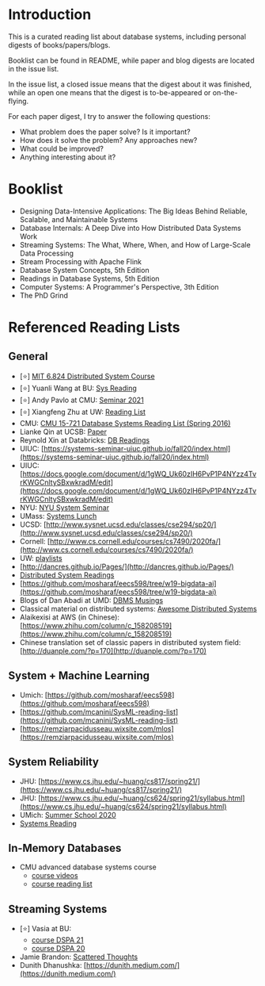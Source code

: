 # Introduction
This is a curated reading list about database systems, including personal digests of books/papers/blogs.

Booklist can be found in README, while paper and blog digests are located in the issue list. 

In the issue list, a closed issue means that the digest about it was finished, while an open one means that the digest is to-be-appeared or on-the-flying. 

For each paper digest, I try to answer the following questions: 
- What problem does the paper solve? Is it important? 
- How does it solve the problem? Any approaches new?
- What could be improved? 
- Anything interesting about it?


# Booklist
- Designing Data-Intensive Applications: The Big Ideas Behind Reliable, Scalable, and Maintainable Systems
- Database Internals: A Deep Dive into How Distributed Data Systems Work
- Streaming Systems: The What, Where, When, and How of Large-Scale Data Processing
- Stream Processing with Apache Flink
- Database System Concepts, 5th Edition
- Readings in Database Systems, 5th Edition
- Computer Systems: A Programmer's Perspective, 3th Edition
- The PhD Grind

<!-- You may also find [Other Books](https://github.com/Sunt-ing/database-system-readings/blob/main/Other%20Books.md).
 -->

# Referenced Reading Lists
## General 
- [:star:] [MIT 6.824 Distributed System Course](https://pdos.csail.mit.edu/6.824/schedule.html)
- [:star:] Yuanli Wang at BU: [Sys Reading](https://github.com/pentium3/sys_reading/issues)
- [:star:] Andy Pavlo at CMU: [Seminar 2021](https://db.cs.cmu.edu/seminar2021/)
- [:star:] Xiangfeng Zhu at UW: [Reading List](https://xzhu0027.gitbook.io/blog/reading-list)
- CMU: [CMU 15-721 Database Systems Reading List (Spring 2016)](https://15721.courses.cs.cmu.edu/spring2016/schedule.html)
- Lianke Qin at UCSB: [Paper](https://github.com/brucechin/paper)
- Reynold Xin at Databricks: [DB Readings](https://github.com/rxin/db-readings)
- UIUC: [https://systems-seminar-uiuc.github.io/fall20/index.html](https://systems-seminar-uiuc.github.io/fall20/index.html)
- UIUC: [https://docs.google.com/document/d/1gWQ_Uk60zIH6PvP1P4NYzz4TvrKWGCnltySBxwkradM/edit](https://docs.google.com/document/d/1gWQ_Uk60zIH6PvP1P4NYzz4TvrKWGCnltySBxwkradM/edit)
- NYU: [NYU System Seminar](https://github.com/fruffy/nyu-systems-seminar)
- UMass: [Systems Lunch](https://systems-lunch.org/)
- UCSD: [http://www.sysnet.ucsd.edu/classes/cse294/sp20/](http://www.sysnet.ucsd.edu/classes/cse294/sp20/)
- Cornell: [http://www.cs.cornell.edu/courses/cs7490/2020fa/](http://www.cs.cornell.edu/courses/cs7490/2020fa/)
- UW: [playlists](https://www.youtube.com/c/uwcse/playlists)
- [http://dancres.github.io/Pages/](http://dancres.github.io/Pages/)
- [Distributed System Readings](https://github.com/feilengcui008/distributed_system_readings)
- [https://github.com/mosharaf/eecs598/tree/w19-bigdata-ai](https://github.com/mosharaf/eecs598/tree/w19-bigdata-ai)
- Blogs of Dan Abadi at UMD: [DBMS Musings](http://dbmsmusings.blogspot.com/)
- Classical material on distributed systems: [Awesome Distributed Systems](https://github.com/theanalyst/awesome-distributed-systems)
- Alaikexisi at AWS (in Chinese): [https://www.zhihu.com/column/c_158208519](https://www.zhihu.com/column/c_158208519)
- Chinese translation set of classic papers in distributed system field: [http://duanple.com/?p=170](http://duanple.com/?p=170)

## System + Machine Learning
- Umich: [https://github.com/mosharaf/eecs598](https://github.com/mosharaf/eecs598)
- [https://github.com/mcanini/SysML-reading-list](https://github.com/mcanini/SysML-reading-list)
- [https://remziarpacidusseau.wixsite.com/mlos](https://remziarpacidusseau.wixsite.com/mlos)

## System Reliability
- JHU: [https://www.cs.jhu.edu/~huang/cs817/spring21/](https://www.cs.jhu.edu/~huang/cs817/spring21/)
- JHU: [https://www.cs.jhu.edu/~huang/cs624/spring21/syllabus.html](https://www.cs.jhu.edu/~huang/cs624/spring21/syllabus.html)
- UMich: [Summer School 2020](https://web.eecs.umich.edu/~manosk/summer-school-2020.html)
- [Systems Reading](https://github.com/lorin/systems-reading)

## In-Memory Databases
- CMU advanced database systems course
  - [course videos](https://www.youtube.com/watch?v=m72mt4VN9ik&list=PLSE8ODhjZXja7K1hjZ01UTVDnGQdx5v5U)
  - [course reading list](https://15721.courses.cs.cmu.edu/spring2019/schedule.html#jan-14-2019)

## Streaming Systems
- [:star:] Vasia at BU: 
  - [course DSPA 21](https://vasia.github.io/dspa21/readings.html)
  - [course DSPA 20](https://vasia.github.io/dspa20/readings.html)
- Jamie Brandon: [Scattered Thoughts](https://scattered-thoughts.net/)
- Dunith Dhanushka: [https://dunith.medium.com/](https://dunith.medium.com/)







